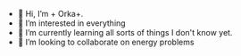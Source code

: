 - 👋 Hi, I’m + Orka+.
- 👀 I’m interested in everything
- 🌱 I’m currently learning all sorts of things I don't know yet.
- 💞️ I’m looking to collaborate on energy problems 


<!---
polcolin/polcolin is a ✨ special ✨ repository because its `README.md` (this file) appears on your GitHub profile.
You can click the Preview link to take a look at your changes.
--->
